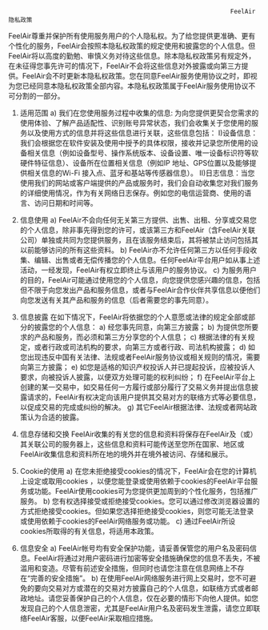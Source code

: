                                                                   FeelAir隐私政策
         
FeelAir尊重并保护所有使用服务用户的个人隐私权。为了给您提供更准确、更有个性化的服务，FeelAir会按照本隐私权政策的规定使用和披露您的个人信息。但FeelAir将以高度的勤勉、审慎义务对待这些信息。除本隐私权政策另有规定外，在未征得您事先许可的情况下，FeelAir不会将这些信息对外披露或向第三方提供。FeelAir会不时更新本隐私权政策。您在同意FeelAir服务使用协议之时，即视为您已经同意本隐私权政策全部内容。本隐私权政策属于FeelAir服务使用协议不可分割的一部分。 
1. 适用范围
a) 我们在您使用服务过程中收集的信息:
   为向您提供更契合您需求的使用体验、了解产品适配性、识别账号异常状态，我们会收集关于您使用的服务以及使用方式的信息并将这些信息进行关联，这些信息包括：
    I)设备信息：我们会根据您在软件安装及使用中授予的具体权限，接收并记录您所使用的设备相关信息（例如设备型号、操作系统版本、设备设置、唯一设备标识符等软硬件特征信息）、设备所在位置相关信息（例如IP 地址、GPS位置以及能够提供相关信息的Wi-Fi 接入点、蓝牙和基站等传感器信息）。
   II)日志信息：当您使用我们的网站或客户端提供的产品或服务时，我们会自动收集您对我们服务的详细使用情况，作为有关网络日志保存。例如您的电信运营商、使用的语言、访问日期和时间等。
 
2. 信息使用
a) FeelAir不会向任何无关第三方提供、出售、出租、分享或交易您的个人信息，除非事先得到您的许可，或该第三方和FeelAir（含FeelAir关联公司）单独或共同为您提供服务，且在该服务结束后，其将被禁止访问包括其以前能够访问的所有这些资料。
b) FeelAir亦不允许任何第三方以任何手段收集、编辑、出售或者无偿传播您的个人信息。任何FeelAir平台用户如从事上述活动，一经发现，FeelAir有权立即终止与该用户的服务协议。
c) 为服务用户的目的，FeelAir可能通过使用您的个人信息，向您提供您感兴趣的信息，包括但不限于向您发出产品和服务信息，或者与FeelAir合作伙伴共享信息以便他们向您发送有关其产品和服务的信息（后者需要您的事先同意）。
 
3. 信息披露
在如下情况下，FeelAir将依据您的个人意愿或法律的规定全部或部分的披露您的个人信息：
a) 经您事先同意，向第三方披露；
b) 为提供您所要求的产品和服务，而必须和第三方分享您的个人信息；
c) 根据法律的有关规定，或者行政或司法机构的要求，向第三方或者行政、司法机构披露；
d) 如您出现违反中国有关法律、法规或者FeelAir服务协议或相关规则的情况，需要向第三方披露；
e) 如您是适格的知识产权投诉人并已提起投诉，应被投诉人要求，向被投诉人披露，以便双方处理可能的权利纠纷；
f) 在FeelAir平台上创建的某一交易中，如交易任何一方履行或部分履行了交易义务并提出信息披露请求的，FeelAir有权决定向该用户提供其交易对方的联络方式等必要信息，以促成交易的完成或纠纷的解决。
g) 其它FeelAir根据法律、法规或者网站政策认为合适的披露。
 
4. 信息存储和交换
FeelAir收集的有关您的信息和资料将保存在FeelAir及（或）其关联公司的服务器上，这些信息和资料可能传送至您所在国家、地区或FeelAir收集信息和资料所在地的境外并在境外被访问、存储和展示。
 
5. Cookie的使用
a) 在您未拒绝接受cookies的情况下，FeelAir会在您的计算机上设定或取用cookies ，以便您能登录或使用依赖于cookies的FeelAir平台服务或功能。FeelAir使用cookies可为您提供更加周到的个性化服务，包括推广服务。
b) 您有权选择接受或拒绝接受cookies。您可以通过修改浏览器设置的方式拒绝接受cookies。但如果您选择拒绝接受cookies，则您可能无法登录或使用依赖于cookies的FeelAir网络服务或功能。
c) 通过FeelAir所设cookies所取得的有关信息，将适用本政策。
 
6. 信息安全
a) FeelAir帐号均有安全保护功能，请妥善保管您的用户名及密码信息。FeelAir将通过对用户密码进行加密等安全措施确保您的信息不丢失，不被滥用和变造。尽管有前述安全措施，但同时也请您注意在信息网络上不存在“完善的安全措施”。
b) 在使用FeelAir网络服务进行网上交易时，您不可避免的要向交易对方或潜在的交易对方披露自己的个人信息，如联络方式或者邮政地址。请您妥善保护自己的个人信息，仅在必要的情形下向他人提供。如您发现自己的个人信息泄密，尤其是FeelAir用户名及密码发生泄露，请您立即联络FeelAir客服，以便FeelAir采取相应措施。
